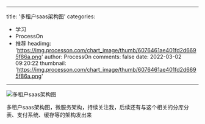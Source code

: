 
---
title: '多租户saas架构图'
categories: 
 - 学习
 - ProcessOn
 - 推荐
headimg: 'https://img.processon.com/chart_image/thumb/6076461ae401fd2d6695f86a.png'
author: ProcessOn
comments: false
date: 2022-03-02 09:20:22
thumbnail: 'https://img.processon.com/chart_image/thumb/6076461ae401fd2d6695f86a.png'
---

<div>   
<img class="thumb" alt="多租户saas架构图" src="https://img.processon.com/chart_image/thumb/6076461ae401fd2d6695f86a.png" referrerpolicy="no-referrer">
<p>多租户saas架构图，微服务架构，持续关注我，后续还有与这个相关的分库分表、支付系统、缓存等的架构发出来</p>  
</div>
            
